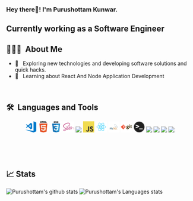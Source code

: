 <h3> Hey there👋! I'm Purushottam Kunwar.</h2>
<h2> Currently working as a Software Engineer </h2>

## 👨🏻‍💻 &nbsp;About Me

- 🤔 &nbsp; Exploring new technologies and developing software solutions and quick hacks.
- 💼 &nbsp; Learning about React And Node Application Development

<br>

## 🛠 &nbsp;Languages and Tools
<p align="center">
<code><img height="30" src="https://raw.githubusercontent.com/github/explore/80688e429a7d4ef2fca1e82350fe8e3517d3494d/topics/visual-studio-code/visual-studio-code.png"></code>
<code paddingLeft="20px"><img height="30" src="https://raw.githubusercontent.com/github/explore/80688e429a7d4ef2fca1e82350fe8e3517d3494d/topics/html/html.png"></code>
<code paddingLeft="20px"><img height="30" src="https://raw.githubusercontent.com/github/explore/80688e429a7d4ef2fca1e82350fe8e3517d3494d/topics/css/css.png"></code>
<code paddingLeft="20px"><img height="30" src="https://raw.githubusercontent.com/github/explore/80688e429a7d4ef2fca1e82350fe8e3517d3494d/topics/sass/sass.png"></code>
<code><img height="30" src="https://getbootstrap.com/docs/4.0/assets/brand/bootstrap-social-logo.png"></code>
<code><img height="30" src="https://raw.githubusercontent.com/github/explore/80688e429a7d4ef2fca1e82350fe8e3517d3494d/topics/javascript/javascript.png"></code>
<code><img height="30" src="https://raw.githubusercontent.com/github/explore/80688e429a7d4ef2fca1e82350fe8e3517d3494d/topics/react/react.png"></code>
<code><img height="30" src="https://raw.githubusercontent.com/github/explore/80688e429a7d4ef2fca1e82350fe8e3517d3494d/topics/mysql/mysql.png"></code>
<code><img height="30" src="https://raw.githubusercontent.com/github/explore/80688e429a7d4ef2fca1e82350fe8e3517d3494d/topics/git/git.png"></code>
<code><img height="30" src="https://raw.githubusercontent.com/github/explore/80688e429a7d4ef2fca1e82350fe8e3517d3494d/topics/terminal/terminal.png"></code>
<code><img height="30" src="https://upload.wikimedia.org/wikipedia/commons/thumb/d/d9/Node.js_logo.svg/1200px-Node.js_logo.svg.png"></code>
<code><img height="30" src="https://img2.pngio.com/how-to-contribute-to-serverless-open-source-projects-serverless-framework-png-800_800.png"></code>
<code><img height="30" src="https://a0.awsstatic.com/libra-css/images/logos/aws_logo_smile_1200x630.png"></code>
<code><img height="30" src="https://www.cypress.io/static/cypress-io-logo-social-share-8fb8a1db3cdc0b289fad927694ecb415.png"></code>
  </p>
<br />
<br />

<br/>

## 📈 Stats

![Purushottam's github stats](https://github-readme-stats.vercel.app/api?username=purushottam-kunwar&hide=["issues"]&show_icons=true&line_height=30) 
![Purushottam's Languages stats](https://github-readme-stats.vercel.app/api/top-langs/?username=purushottam-kunwar&theme=buefy&layout=compact&langs_count=10)
